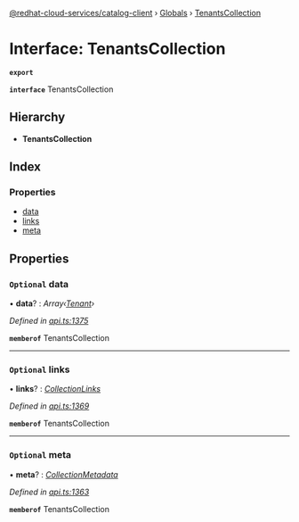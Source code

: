 [@redhat-cloud-services/catalog-client](../README.md) › [Globals](../globals.md) › [TenantsCollection](tenantscollection.md)

# Interface: TenantsCollection

**`export`** 

**`interface`** TenantsCollection

## Hierarchy

* **TenantsCollection**

## Index

### Properties

* [data](tenantscollection.md#optional-data)
* [links](tenantscollection.md#optional-links)
* [meta](tenantscollection.md#optional-meta)

## Properties

### `Optional` data

• **data**? : *Array‹[Tenant](tenant.md)›*

*Defined in [api.ts:1375](https://github.com/RedHatInsights/javascript-clients/blob/master/packages/catalog/api.ts#L1375)*

**`memberof`** TenantsCollection

___

### `Optional` links

• **links**? : *[CollectionLinks](collectionlinks.md)*

*Defined in [api.ts:1369](https://github.com/RedHatInsights/javascript-clients/blob/master/packages/catalog/api.ts#L1369)*

**`memberof`** TenantsCollection

___

### `Optional` meta

• **meta**? : *[CollectionMetadata](collectionmetadata.md)*

*Defined in [api.ts:1363](https://github.com/RedHatInsights/javascript-clients/blob/master/packages/catalog/api.ts#L1363)*

**`memberof`** TenantsCollection
